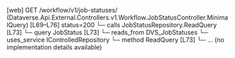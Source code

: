 [web] GET /workflow/v1/job-statuses/  (Dataverse.Api.External.Controllers.v1.Workflow.JobStatusController.MinimalQuery)  [L69–L76] status=200
  └─ calls JobStatusRepository.ReadQuery [L73]
  └─ query JobStatus [L73]
    └─ reads_from DVS_JobStatuses
  └─ uses_service IControlledRepository<JobStatus>
    └─ method ReadQuery [L73]
      └─ ... (no implementation details available)


